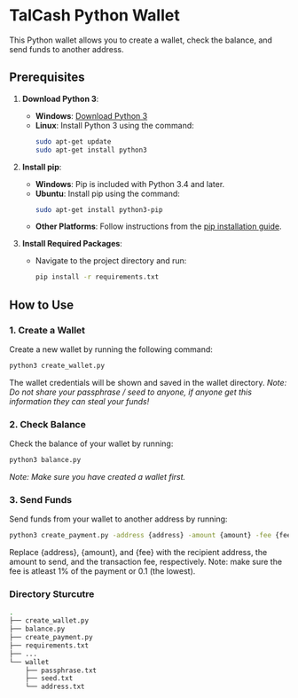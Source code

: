 # TalCash Python Wallet

This Python wallet allows you to create a wallet, check the balance, and send funds to another address.

## Prerequisites

1. **Download Python 3**:
   - **Windows**: [Download Python 3](https://www.python.org/downloads/windows/)
   - **Linux**: Install Python 3 using the command:
     ```sh
     sudo apt-get update
     sudo apt-get install python3
     ```

2. **Install pip**:
   - **Windows**: Pip is included with Python 3.4 and later.
   - **Ubuntu**: Install pip using the command:
     ```sh
     sudo apt-get install python3-pip
     ```
   - **Other Platforms**: Follow instructions from the [pip installation guide](https://pip.pypa.io/en/stable/installation/).

3. **Install Required Packages**:
   - Navigate to the project directory and run:
     ```sh
     pip install -r requirements.txt
     ```

## How to Use

### 1. Create a Wallet

Create a new wallet by running the following command:
```sh
python3 create_wallet.py
```
The wallet credentials will be shown and saved in the wallet directory.
*Note: Do not share your passphrase / seed to anyone, if anyone get this information they can steal your funds!*

### 2. Check Balance

Check the balance of your wallet by running:
```sh
python3 balance.py
```
*Note: Make sure you have created a wallet first.*

### 3. Send Funds
Send funds from your wallet to another address by running:
```sh
python3 create_payment.py -address {address} -amount {amount} -fee {fee}
```
Replace {address}, {amount}, and {fee} with the recipient address, the amount to send, and the transaction fee, respectively.
Note: make sure the fee is atleast 1% of the payment or 0.1 (the lowest).

### Directory Sturcutre
```sh
.
├── create_wallet.py
├── balance.py
├── create_payment.py
├── requirements.txt
├── ...
└── wallet
    ├── passphrase.txt
    ├── seed.txt
    └── address.txt
```

